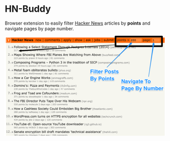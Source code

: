 # HN-Buddy

Browser extension to easily filter [Hacker News](https://news.ycombinator.com/) articles by **points** and navigate pages by page number.

![Screenshot of hackerNews with HN-Buddy](assets/hndude-scr-1-annotated.png?raw=true "HN-Dude Screenshot")

